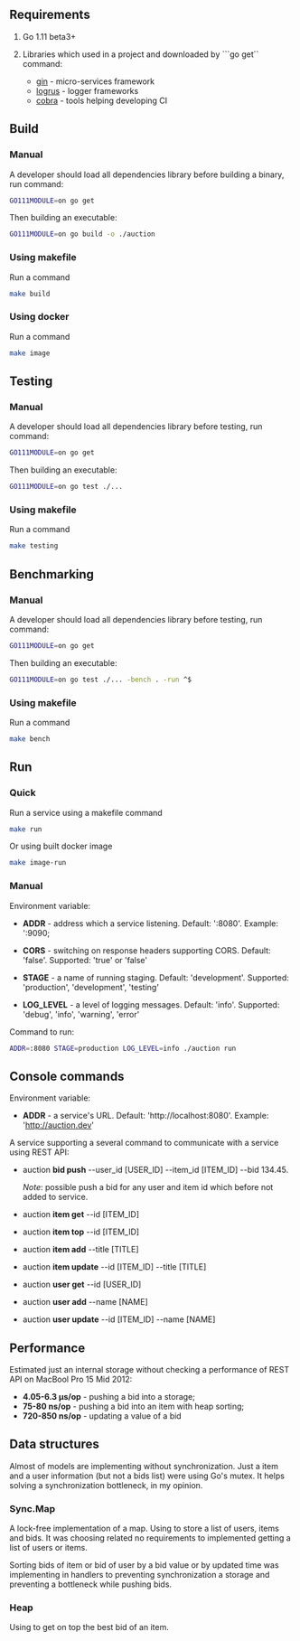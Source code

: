 ## Requirements

1. Go 1.11 beta3+

2. Libraries which used in a project and downloaded by ```go get`` command:
     
     - [gin](https://github.com/gin-gonic/gin) - micro-services framework
     - [logrus](https://github.com/sirupsen/logrus) - logger frameworks
     - [cobra](https://github.com/spf13/cobra) - tools helping developing CI

## Build

### Manual

A developer should load all dependencies library before building a binary, run command:
```bash
GO111MODULE=on go get
``` 

Then building an executable:
```bash
GO111MODULE=on go build -o ./auction
``` 

### Using makefile

Run a command
```bash
make build
```

### Using docker

Run a command
```bash
make image
```

## Testing

### Manual

A developer should load all dependencies library before testing, run command:
```bash
GO111MODULE=on go get
``` 

Then building an executable:
```bash
GO111MODULE=on go test ./...
``` 

### Using makefile

Run a command
```bash
make testing
```

## Benchmarking

### Manual

A developer should load all dependencies library before testing, run command:
```bash
GO111MODULE=on go get
``` 

Then building an executable:
```bash
GO111MODULE=on go test ./... -bench . -run ^$
``` 

### Using makefile

Run a command
```bash
make bench
```

## Run

### Quick

Run a service using a makefile command
```bash
make run
```

Or using built docker image

```bash
make image-run
```

### Manual

Environment variable:

- **ADDR** - address which a service listening. Default: ':8080'. Example: ':9090;

- **CORS** - switching on response headers supporting CORS. Default: 'false'. Supported: 'true' or 'false'

- **STAGE** - a name of running staging. Default: 'development'. Supported: 'production', 'development', 'testing'

- **LOG_LEVEL** - a level of logging messages. Default: 'info'. Supported: 'debug', 'info', 'warning', 'error'

Command to run:
```bash
ADDR=:8080 STAGE=production LOG_LEVEL=info ./auction run 
```

## Console commands

Environment variable:

- **ADDR** - a service's URL. Default: 'http://localhost:8080'. Example: 'http://auction.dev'

A service supporting a several command to communicate with a service using REST API:

- auction **bid push** --user_id [USER_ID] --item_id [ITEM_ID] --bid 134.45. 
   
  _Note_: possible push a bid for any user and item id which before not added to service.
  
- auction **item get** --id [ITEM_ID]

- auction **item top** --id [ITEM_ID]

- auction **item add** --title [TITLE]

- auction **item update** --id [ITEM_ID] --title [TITLE]
  
- auction **user get** --id [USER_ID]

- auction **user add** --name [NAME]

- auction **user update** --id [ITEM_ID] --name [NAME]

## Performance

Estimated just an internal storage without checking a performance of REST API on MacBool Pro 15 Mid 2012:

- **4.05-6.3 μs/op** - pushing a bid into a storage;
- **75-80 ns/op**    - pushing a bid into an item with heap sorting;
- **720-850 ns/op**  - updating a value of a bid

## Data structures

Almost of models are implementing without synchronization.
Just a item and a user information (but not a bids list) were using Go's mutex.
It helps solving a synchronization bottleneck, in my opinion.

### Sync.Map

A lock-free implementation of a map. Using to store a list of users, items and bids.
It was choosing related no requirements to implemented getting a list of users or items.

Sorting bids of item or bid of user by a bid value or by updated time was implementing in handlers
to preventing synchronization a storage and preventing a bottleneck while pushing bids.    

### Heap

Using to get on top the best bid of an item. 

